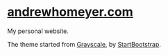 # [andrewhomeyer.com](http://andrewhomeyer.com)
My personal website.

The theme started from [Grayscale](http://startbootstrap.com/template-overviews/grayscale/), by [StartBootstrap](http://startbootstrap.com/).
